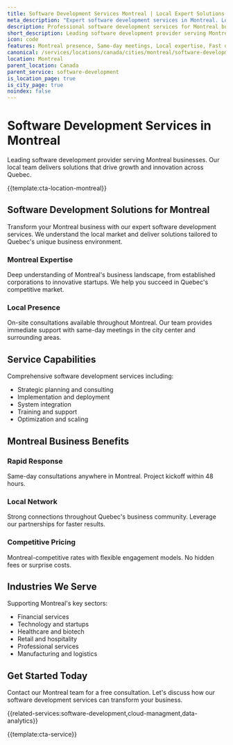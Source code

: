 ```yaml
---
title: Software Development Services Montreal | Local Expert Solutions
meta_description: "Expert software development services in Montreal. Local team, same-day consultations, proven results. Transform your business today."
description: Professional software development services for Montreal businesses
short_description: Leading software development provider serving Montreal and Quebec.
icon: code
features: Montreal presence, Same-day meetings, Local expertise, Fast deployment, Competitive rates, Proven track record
canonical: /services/locations/canada/cities/montreal/software-development-montreal.html
location: Montreal
parent_location: Canada
parent_service: software-development
is_location_page: true
is_city_page: true
noindex: false
---
```


# Software Development Services in Montreal

Leading software development provider serving Montreal businesses. Our local team delivers solutions that drive growth and innovation across Quebec.

{{template:cta-location-montreal}}

## Software Development Solutions for Montreal

Transform your Montreal business with our expert software development services. We understand the local market and deliver solutions tailored to Quebec's unique business environment.

### Montreal Expertise

Deep understanding of Montreal's business landscape, from established corporations to innovative startups. We help you succeed in Quebec's competitive market.

### Local Presence

On-site consultations available throughout Montreal. Our team provides immediate support with same-day meetings in the city center and surrounding areas.

## Service Capabilities

Comprehensive software development services including:
- Strategic planning and consulting
- Implementation and deployment
- System integration
- Training and support
- Optimization and scaling

## Montreal Business Benefits

### Rapid Response
Same-day consultations anywhere in Montreal. Project kickoff within 48 hours.

### Local Network
Strong connections throughout Quebec's business community. Leverage our partnerships for faster results.

### Competitive Pricing
Montreal-competitive rates with flexible engagement models. No hidden fees or surprise costs.

## Industries We Serve

Supporting Montreal's key sectors:
- Financial services
- Technology and startups
- Healthcare and biotech
- Retail and hospitality
- Professional services
- Manufacturing and logistics

## Get Started Today

Contact our Montreal team for a free consultation. Let's discuss how our software development services can transform your business.

{{related-services:software-development,cloud-managment,data-analytics}}

{{template:cta-service}}
